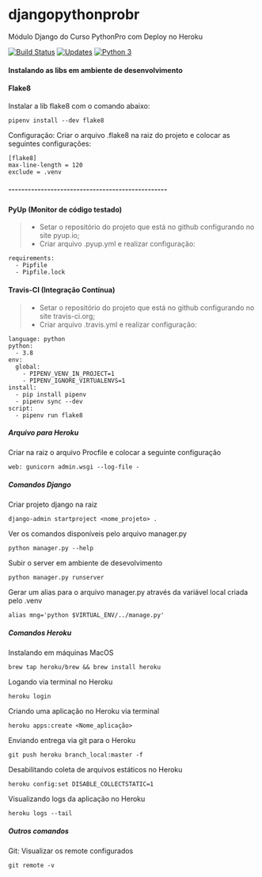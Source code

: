 # djangopythonprobr
Módulo Django do Curso PythonPro com Deploy no Heroku

[![Build Status](https://travis-ci.org/daciolima/djangopythonprobr.svg?branch=master)](https://travis-ci.org/daciolima/djangopythonprobr)
[![Updates](https://pyup.io/repos/github/daciolima/djangopythonprobr/shield.svg)](https://pyup.io/repos/github/daciolima/djangopythonprobr/)
[![Python 3](https://pyup.io/repos/github/daciolima/djangopythonprobr/python-3-shield.svg)](https://pyup.io/repos/github/daciolima/djangopythonprobr/)



#### Instalando as libs em ambiente de desenvolvimento

#### Flake8
Instalar a lib flake8 com o comando abaixo:
```console
pipenv install --dev flake8
```

Configuração: Criar o arquivo .flake8 na raiz do projeto e colocar as seguintes configurações:
```console
[flake8]
max-line-length = 120
exclude = .venv
```
##### -------------------------------------------------

#### PyUp (Monitor de código testado)
> - Setar o repositório do projeto que está no github configurando no site pyup.io;
> - Criar arquivo .pyup.yml e realizar configuração:

````console
requirements:
  - Pipfile
  - Pipfile.lock
````

#### Travis-CI (Integração Contínua)
> - Setar o repositório  do projeto que está no github configurando no site travis-ci.org;
> - Criar arquivo .travis.yml e realizar configuração:
```console
language: python
python:
  - 3.8
env:
  global:
    - PIPENV_VENV_IN_PROJECT=1
    - PIPENV_IGNORE_VIRTUALENVS=1
install:
  - pip install pipenv
  - pipenv sync --dev
script:
  - pipenv run flake8
```

##### Arquivo para Heroku 
Criar na raiz o arquivo Procfile e colocar a seguinte configuração
```console
web: gunicorn admin.wsgi --log-file -
```

##### Comandos Django
Criar projeto django na raiz
```console
django-admin startproject <nome_projeto> .
````

Ver os comandos disponíveis pelo arquivo manager.py
```console
python manager.py --help
````

Subir o server em ambiente de desevolvimento
```console
python manager.py runserver
````

Gerar um alias para o arquivo manager.py através da variável local
criada pelo .venv
```console
alias mng='python $VIRTUAL_ENV/../manage.py'
````

##### Comandos Heroku
Instalando em máquinas MacOS
```console
brew tap heroku/brew && brew install heroku
````

Logando via terminal no Heroku
```console
heroku login
````

Criando uma aplicação no Heroku via terminal
```console
heroku apps:create <Nome_aplicação>
````

Enviando entrega via git para o Heroku
```console
git push heroku branch_local:master -f
````

Desabilitando coleta de arquivos estáticos no Heroku
```console
heroku config:set DISABLE_COLLECTSTATIC=1
````

Visualizando logs da aplicação no Heroku
````console
heroku logs --tail 
````

##### Outros comandos
Git: Visualizar os remote configurados
```console
git remote -v
````